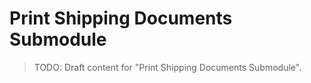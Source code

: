 # Print Shipping Documents Submodule

> TODO: Draft content for "Print Shipping Documents Submodule".
